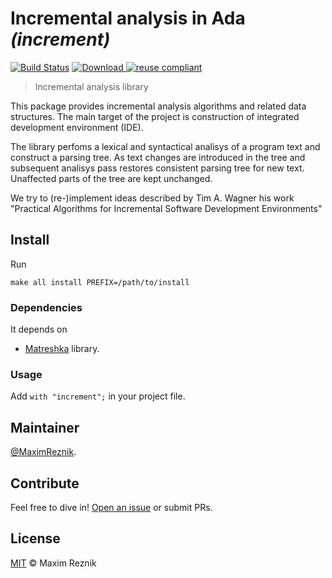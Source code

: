 Incremental analysis in Ada _(increment)_
=========================================

[![Build Status](https://travis-ci.org/reznikmm/increment.svg)](https://travis-ci.org/reznikmm/increment)
[![Download](https://api.bintray.com/packages/reznikmm/matreshka/increment/images/download.svg) ](https://bintray.com/reznikmm/matreshka/increment/_latestVersion)
[![reuse compliant](https://img.shields.io/badge/reuse-compliant-green.svg)](https://reuse.software/)

> Incremental analysis library

This package provides incremental analysis algorithms
and related data structures. The main target of the project is construction
of integrated development environment (IDE).

The library perfoms a lexical and syntactical analisys of a program text
and construct a parsing tree. As text changes are introduced in the tree
and subsequent analisys pass restores consistent parsing tree for new text.
Unaffected parts of the tree are kept unchanged.

We try to (re-)implement ideas described by Tim A. Wagner his work
"Practical Algorithms for Incremental Software Development Environments"

## Install

Run
```
make all install PREFIX=/path/to/install
```

### Dependencies
It depends on
* [Matreshka](https://forge.ada-ru.org/matreshka) library.

### Usage
Add `with "increment";` in your project file.

## Maintainer

[@MaximReznik](https://github.com/reznikmm).

## Contribute

Feel free to dive in!
[Open an issue](https://github.com/reznikmm/increment/issues/new) or submit PRs.

## License

[MIT](LICENSE) © Maxim Reznik

